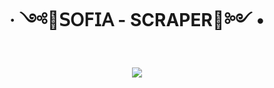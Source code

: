 <h1 align="center">‧ ༺🌹𝖲𝖮𝖥𝖨𝖠 - SCRAPER🌹༻ •
</p>
<p>
        <img src= "https://telegra.ph/file/b599a653d13758536a6cf.jpg">
    </p>
